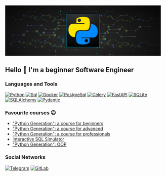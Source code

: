 ![Header](https://github.com/BabichRostislav/BabichRostislav/blob/main/ASSETS/python.png) 

## Hello 👋 I'm a beginner Software Engineer

### Languages and Tools 
[![Python](https://img.shields.io/badge/Python-0e1117?style=for-the-badge&logo=python&logoColor=ffe15e)](https://www.python.org/)
[![Sql](https://img.shields.io/badge/Sql-0e1117?style=for-the-badge&logo=mySql&logoColor=f29111)](https://skillbox.ru/media/code/chto-takoe-sql-kak-ustroen-zachem-nuzhen-i-kak-s-nim-rabotat/) 
[![Docker](https://img.shields.io/badge/Docker-0e1117?style=for-the-badge&logo=docker&logoColor=1c63ed)](https://www.docker.com/)
[![PostgreSql](https://img.shields.io/badge/PostgreSql-0e1117?style=for-the-badge&logo=PostgreSql&logoColor=336790)](https://www.postgresql.org/)
[![Celery](https://img.shields.io/badge/Celery-0e1117?style=for-the-badge&logo=Celery&logoColor=b6de64)](https://docs.celeryq.dev/en/stable/)
[![FastAPI](https://img.shields.io/badge/FastAPI-0e1117?style=for-the-badge&logo=FastAPI&logoColor=069486)](https://fastapi.tiangolo.com/)
[![SQLite](https://img.shields.io/badge/SQLite-0e1117?style=for-the-badge&logo=SQLite&logoColor=034a64)](https://www.sqlite.org/index.html)
[![SQLAlchemy](https://img.shields.io/badge/SQLAlchemy-0e1117?style=for-the-badge&logo=SQLAlchemy&logoColor=d61f00)](https://www.sqlalchemy.org/)
[![Pydantic](https://img.shields.io/badge/Pydantic-0e1117?style=for-the-badge&logo=Pydantic&logoColor=e92062)](https://docs.pydantic.dev/latest/)


### Favourite courses 😌
- ["Python Generation": a course for beginners](https://stepik.org/course/58852/info)
- ["Python Generation": a course for advanced](https://stepik.org/course/68343/info)
- ["Python Generation": a course for professionals](https://stepik.org/course/82541/info)
- [Interactive SQL Simulator](https://stepik.org/course/63054/info)
- ["Python Generation": OOP](https://stepik.org/course/98974/info)

### Social Networks 
[![Telegram](https://img.shields.io/badge/Telegram-0e1117?style=for-the-badge&logo=Telegram&logoColor=27AOD9)](https://t.me/RostislavDSP)
[![GitLab](https://img.shields.io/badge/GitLab-0e1117?style=for-the-badge&logo=GitLab&logoColor=27AOD9)](https://gitlab.com/BabichRostislav)

